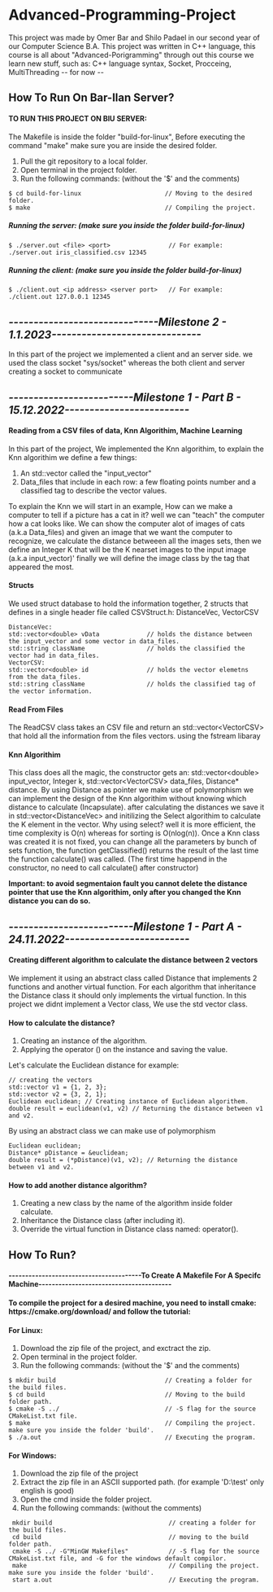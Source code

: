 # Advanced-Programming-Project
<p>This project was made by Omer Bar and Shilo Padael in our second year of our Computer Science B.A. This project was written in C++ language, this course is all about "Advanced-Porigramming" through out this course we learn new stuff, such as: C++ language syntax, Socket, Procceing, MultiThreading -- for now --</p>

<h2>How To Run On Bar-Ilan Server?</h2>
<h4>TO RUN THIS PROJECT ON BIU SERVER:</h4>
<p>The Makefile is inside the folder "build-for-linux", Before executing the command "make" make sure you are inside the desired folder.</p>
<ol>
  <li>Pull the git repository to a local folder.</li>
  <li>Open terminal in the project folder.</li>
  <li>Run the following commands: (without the '$' and the comments)</li>
 </ol>
<pre><code>$ cd build-for-linux                       // Moving to the desired folder.
$ make                                     // Compiling the project.</code></pre>
<h5>Running the server: (make sure you inside the folder build-for-linux)</h5>
<pre><code>$ ./server.out &#60file&#62 &#60port&#62                // For example: ./server.out iris_classified.csv 12345</code></pre>
<h5>Running the client: (make sure you inside the folder build-for-linux)</h5>
<pre><code>$ ./client.out &#60ip address&#62 &#60server port&#62   // For example: ./client.out 127.0.0.1 12345</code></pre>

<h2><i>------------------------------Milestone 2 - 1.1.2023------------------------------</i></h2>
<p>In this part of the project we implemented a client and an server side. we used the class socket "sys/socket" whereas the both client and server creating a socket to communicate </p>

<h2><i>-------------------------Milestone 1 - Part B - 15.12.2022-------------------------</i></h2>
<h4>Reading from a CSV files of data, Knn Algorithim, Machine Learning</h4>
<p>In this part of the project, We implemented the Knn algorithim, to explain the Knn algorithim we define a few things:</p>
<ol>
  <li>An std::vector called the "input_vector"</li>
  <li>Data_files that include in each row: a few floating points number and a classified tag to describe the vector values.</li>
</ol>

<p>To explain the Knn we will start in an example, How can we make a computer to tell if a picture has a cat in it?
well we can "teach" the computer how a cat looks like. We can show the computer alot of images of cats (a.k.a Data_files) and given an image that 
we want the computer to recognize, we calculate the distance betweeen all the images sets, then we define an Integer K 
that will be the K nearset images to the input image (a.k.a input_vector)' finally we will define the image class by the tag
that appeared the most.</p>

<h4>Structs</h4>
<p>We used struct database to hold the information together, 2 structs that defines in a single header file called CSVStruct.h: DistanceVec, VectorCSV</p>
<pre><code>DistanceVec:
std::vector&#60double&#62 vData             // holds the distance between the input_vector and some vector in data_files.
std::string className                 // holds the classified the vector had in data_files.
VectorCSV:
std::vector&#60double&#62 id                // holds the vector elemetns from the data_files.
std::string className                 // holds the classified tag of the vector information.
</code></pre>

<h4>Read From Files</h4>
<p>The ReadCSV class takes an CSV file and return an std::vector&#60VectorCSV&#62 that hold all the information from the files vectors.
using the fstream libaray</p>

<h4>Knn Algorithim</h4>
<p>This class does all the magic, the constructor gets an: std::vector&#60double&#62 input_vector, Integer k, std::vector&#60VectorCSV&#62 data_files, Distance* distance. By using Distance as pointer we make use of polymorphism we can implement the design of the Knn algorithim without knowing which distance to calculate (Incapsulate). after calculating the distances we save it in std::vector&#60DistanceVec&#62 and initilizing the Select algorithim to calculate the K element
in the vector. Why using select? well it is more efficient, the time complexity is O(n) whereas for sorting is O(nlog(n)).
Once a Knn class was created it is not fixed, you can change all the parameters by bunch of sets function, the function getClassified() returns the result of the last time the function calculate() was called. (The first time happend in the constructor, no need to call calculate() after constructor)</p>
<p><b>Important: to avoid segmentaion fault you cannot delete the distance pointer that use the Knn algorithim, only after you changed the Knn distance you can do so.</b></p>


<h2><i>-------------------------Milestone 1 - Part A - 24.11.2022-------------------------</i></h2>
<h4>Creating different algorithm to calculate the distance between 2 vectors</h4>
<p>We implement it using an abstract class called Distance that implements 2 functions and another virtual function.
For each algorithm that inheritance the Distance class it should only implements the virtual function. In this project
we didnt implement a Vector class, We use the std vector class.</p>

<h4>How to calculate the distance?</h4>
<ol>
  <li>Creating an instance of the algorithm.</li>
  <li>Applying the operator () on the instance and saving the value.</li>
</ol>
<p>Let's calculate the Euclidean distance for example:</p> 
<pre><code>// creating the vectors
std::vector v1 = {1, 2, 3};
std::vector v2 = {3, 2, 1};
Euclidean euclidean; // Creating instance of Euclidean algorithem.
double result = euclidean(v1, v2) // Returning the distance between v1 and v2.
</code></pre>

<p>By using an abstract class we can make use of polymorphism</p>
<pre><code>Euclidean euclidean;
Distance* pDistance = &euclidean;
double result = (*pDistance)(v1, v2); // Returning the distance between v1 and v2.
</code></pre>

<h4>How to add another distance algorithm?</h4>
<ol>
  <li>Creating a new class by the name of the algorithm inside folder calculate.</li>
  <li>Inheritance the Distance class (after including it).</li>
  <li>Override the virtual function in Distance class named: operator().</li>
</ol>
<h2>How To Run?</h2>
<h4>----------------------------------------To Create A Makefile For A Specifc Machine----------------------------------------</h4>
<h4>To compile the project for a desired machine, you need to install cmake: https://cmake.org/download/ and follow the tutorial:</h4>
<h4>For Linux:</h4>
<ol>
  <li>Download the zip file of the project, and exctract the zip.</li>
  <li>Open terminal in the project folder.</li>
  <li>Run the following commands: (without the '$' and the comments)</li>
 </ol>
  <pre><code>$ mkdir build                              // Creating a folder for the build files.
$ cd build                                 // Moving to the build folder path.
$ cmake -S ../                             // -S flag for the source CMakeList.txt file.
$ make                                     // Compiling the project. make sure you inside the folder 'build'.
$ ./a.out                                  // Executing the program.</code></pre>

<h4>For Windows:</h4>
<ol>
  <li>Download the zip file of the project</li>
  <li>Extract the zip file in an ASCII supported path. (for example 'D:\test' only english is good)</li>
  <li>Open the cmd inside the folder project.</li>
  <li>Run the following commands: (without the comments)</li>
</ol>
 <pre><code> mkdir build                                // creating a folder for the build files.
 cd build                                   // moving to the build folder path.
 cmake -S ../ -G"MinGW Makefiles"           // -S flag for the source CMakeList.txt file, and -G for the windows default compilor.
 make                                       // Compiling the project. make sure you inside the folder 'build'.
 start a.out                                // Executing the program.</code></pre>

